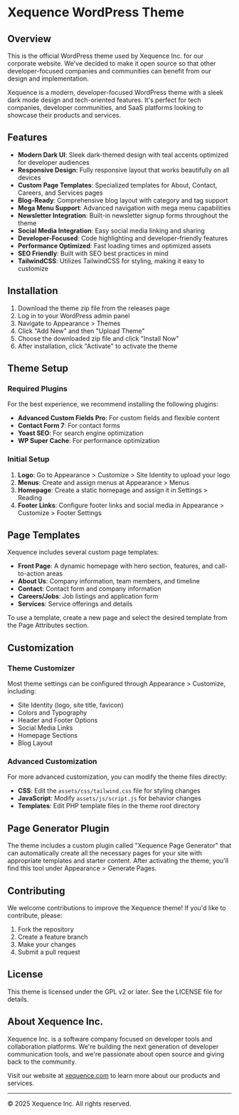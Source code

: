 # Xequence WordPress Theme


## Overview

This is the official WordPress theme used by Xequence Inc. for our corporate website. We've decided to make it open source so that other developer-focused companies and communities can benefit from our design and implementation.

Xequence is a modern, developer-focused WordPress theme with a sleek dark mode design and tech-oriented features. It's perfect for tech companies, developer communities, and SaaS platforms looking to showcase their products and services.

## Features

- **Modern Dark UI**: Sleek dark-themed design with teal accents optimized for developer audiences
- **Responsive Design**: Fully responsive layout that works beautifully on all devices
- **Custom Page Templates**: Specialized templates for About, Contact, Careers, and Services pages
- **Blog-Ready**: Comprehensive blog layout with category and tag support
- **Mega Menu Support**: Advanced navigation with mega menu capabilities
- **Newsletter Integration**: Built-in newsletter signup forms throughout the theme
- **Social Media Integration**: Easy social media linking and sharing
- **Developer-Focused**: Code highlighting and developer-friendly features
- **Performance Optimized**: Fast loading times and optimized assets
- **SEO Friendly**: Built with SEO best practices in mind
- **TailwindCSS**: Utilizes TailwindCSS for styling, making it easy to customize

## Installation

1. Download the theme zip file from the releases page
2. Log in to your WordPress admin panel
3. Navigate to Appearance > Themes
4. Click "Add New" and then "Upload Theme"
5. Choose the downloaded zip file and click "Install Now"
6. After installation, click "Activate" to activate the theme

## Theme Setup

### Required Plugins

For the best experience, we recommend installing the following plugins:

- **Advanced Custom Fields Pro**: For custom fields and flexible content
- **Contact Form 7**: For contact forms
- **Yoast SEO**: For search engine optimization
- **WP Super Cache**: For performance optimization

### Initial Setup

1. **Logo**: Go to Appearance > Customize > Site Identity to upload your logo
2. **Menus**: Create and assign menus at Appearance > Menus
3. **Homepage**: Create a static homepage and assign it in Settings > Reading
4. **Footer Links**: Configure footer links and social media in Appearance > Customize > Footer Settings

## Page Templates

Xequence includes several custom page templates:

- **Front Page**: A dynamic homepage with hero section, features, and call-to-action areas
- **About Us**: Company information, team members, and timeline
- **Contact**: Contact form and company information
- **Careers/Jobs**: Job listings and application form
- **Services**: Service offerings and details

To use a template, create a new page and select the desired template from the Page Attributes section.

## Customization

### Theme Customizer

Most theme settings can be configured through Appearance > Customize, including:

- Site Identity (logo, site title, favicon)
- Colors and Typography
- Header and Footer Options
- Social Media Links
- Homepage Sections
- Blog Layout

### Advanced Customization

For more advanced customization, you can modify the theme files directly:

- **CSS**: Edit the `assets/css/tailwind.css` file for styling changes
- **JavaScript**: Modify `assets/js/script.js` for behavior changes
- **Templates**: Edit PHP template files in the theme root directory

## Page Generator Plugin

The theme includes a custom plugin called "Xequence Page Generator" that can automatically create all the necessary pages for your site with appropriate templates and starter content. After activating the theme, you'll find this tool under Appearance > Generate Pages.

## Contributing

We welcome contributions to improve the Xequence theme! If you'd like to contribute, please:

1. Fork the repository
2. Create a feature branch
3. Make your changes
4. Submit a pull request

## License

This theme is licensed under the GPL v2 or later. See the LICENSE file for details.

## About Xequence Inc.

Xequence Inc. is a software company focused on developer tools and collaboration platforms. We're building the next generation of developer communication tools, and we're passionate about open source and giving back to the community.

Visit our website at [xequence.com](https://xequence.com) to learn more about our products and services.

---

© 2025 Xequence Inc. All rights reserved.
